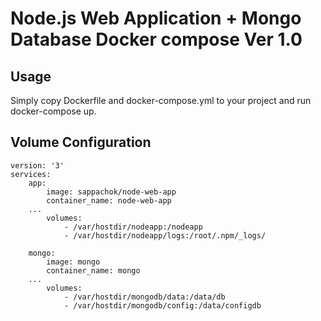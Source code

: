 Node.js Web Application + Mongo Database Docker compose Ver 1.0
=======================================================

Usage
-----

Simply copy Dockerfile and docker-compose.yml to your project and run docker-compose up.

Volume Configuration
--------------------

```volume config
version: '3'
services:
    app:
        image: sappachok/node-web-app
        container_name: node-web-app
	...
        volumes:
            - /var/hostdir/nodeapp:/nodeapp
            - /var/hostdir/nodeapp/logs:/root/.npm/_logs/

    mongo:
        image: mongo
        container_name: mongo
	...
        volumes:
            - /var/hostdir/mongodb/data:/data/db
            - /var/hostdir/mongodb/config:/data/configdb
```